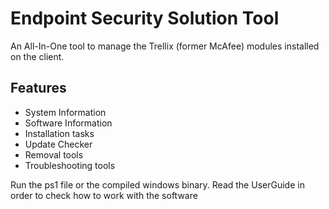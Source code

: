 # Endpoint Security Solution Tool
An All-In-One tool to manage the Trellix (former McAfee) modules installed on the client.


## Features
- System Information
- Software Information
- Installation tasks
- Update Checker
- Removal tools
- Troubleshooting tools

Run the ps1 file or the compiled windows binary.
Read the UserGuide in order to check how to work with the software
